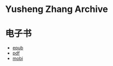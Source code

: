 # Yusheng Zhang Archive

# 电子书

-   [epub](https://rfhits.github.io/yusheng-zhang-archive/ebooks/yusheng-zhang-archive.epub)
-   [pdf](https://rfhits.github.io/yusheng-zhang-archive/ebooks/yusheng-zhang-archive.pdf)
-   [mobi](https://rfhits.github.io/yusheng-zhang-archive/ebooks/yusheng-zhang-archive.mobi)
